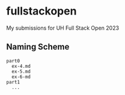# fullstackopen

My submissions for UH Full Stack Open 2023

## Naming Scheme

```
part0
  ex-4.md
  ex-5.md
  ex-6-md
part1
  ...
```
